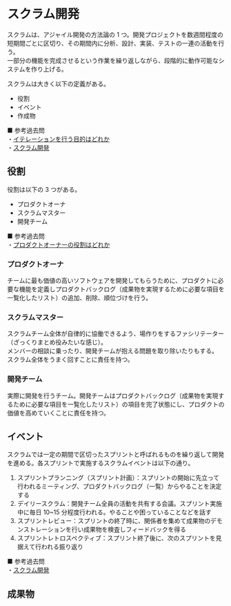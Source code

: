 # スクラム開発

スクラムは、アジャイル開発の方法論の 1 つ。開発プロジェクトを数週間程度の短期間ごとに区切り、その期間内に分析、設計、実装、テストの一連の活動を行う。  
一部分の機能を完成させるという作業を繰り返しながら、段階的に動作可能なシステムを作り上げる。

スクラムは大きく以下の定義がある。

- 役割
- イベント
- 作成物

■ 参考過去問  
・[イテレーションを行う目的はどれか](https://www.ap-siken.com/kakomon/30_aki/q50.html)  
・[スクラム開発](https://www.ap-siken.com/kakomon/04_haru/q49.html)

## 役割

役割は以下の 3 つがある。

- プロダクトオーナ
- スクラムマスター
- 開発チーム

■ 参考過去問  
・[プロダクトオーナーの役割はどれか](https://www.ap-siken.com/kakomon/03_haru/q49.html)

### プロダクトオーナ

チームに最も価値の高いソフトウェアを開発してもらうために、プロダクトに必要な機能を定義しプロダクトバックログ（成果物を実現するために必要な項目を一覧化したリスト）の追加、削除、順位づけを行う。

### スクラムマスター

スクラムチーム全体が自律的に協働できるよう、場作りをするファシリテーター（ざっくりまとめ役みたいな感じ）。  
メンバーの相談に乗ったり、開発チームが抱える問題を取り除いたりもする。  
スクラム全体をうまく回すことに責任を持つ。

### 開発チーム

実際に開発を行うチーム。開発チームはプロダクトバックログ（成果物を実現するために必要な項目を一覧化したリスト）の項目を完了状態にし、プロダクトの価値を高めていくことに責任を持つ。

## イベント

スクラムでは一定の期間で区切ったスプリントと呼ばれるものを繰り返して開発を進める。各スプリントで実施するスクラムイベントは以下の通り。

1. スプリントプランニング（スプリント計画）：スプリントの開始に先立って行われるミーティング、プロダクトバックログ（一覧）からやることを決定する
2. デイリースクラム：開発チーム全員の活動を共有する会議。スプリント実施中に毎日 10~15 分程度行われる。やることや困っていることなどを話す
3. スプリントレビュー：スプリントの終了時に、関係者を集めて成果物のデモンストレーションを行い成果物を検査しフィードバックを得る
4. スプリントレトロスペクティブ：スプリント終了後に、次のスプリントを見据えて行われる振り返り

■ 参考過去問  
・[スクラム開発](https://www.ap-siken.com/kakomon/05_haru/q48.html)

## 成果物
